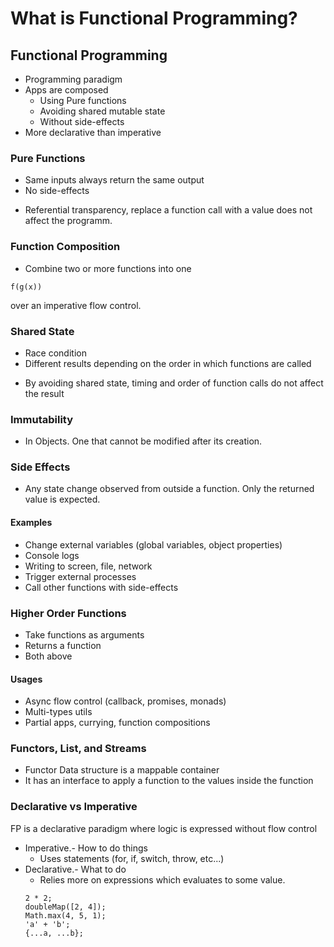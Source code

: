 # What is Functional Programming?

## Functional Programming
- Programming paradigm
- Apps are composed 
    - Using Pure functions
    - Avoiding shared mutable state
    - Without side-effects
- More declarative than imperative

### Pure Functions
- Same inputs always return the same output
- No side-effects

* Referential transparency, replace a function call with a value does not affect the programm.

### Function Composition
- Combine two or more functions into one
```
f(g(x))
```
over an imperative flow control.

### Shared State
- Race condition
- Different results depending on the order in which functions are called

* By avoiding shared state, timing and order of function calls do not affect the result

### Immutability
- In Objects. One that cannot be modified after its creation.

### Side Effects
- Any state change observed from outside a function. Only the returned value is expected.

#### Examples
- Change external variables (global variables, object properties)
- Console logs
- Writing to screen, file, network
- Trigger external processes
- Call other functions with side-effects

### Higher Order Functions
- Take functions as arguments
- Returns a function
- Both above

#### Usages
- Async flow control (callback, promises, monads)
- Multi-types utils
- Partial apps, currying, function compositions

### Functors, List, and Streams
- Functor Data structure is a mappable container
- It has an interface to apply a function to the values inside the function

### Declarative vs Imperative

FP is a declarative paradigm where logic is expressed without flow control

- Imperative.- How to do things
    - Uses statements (for, if, switch, throw, etc...)
- Declarative.-  What to do
    - Relies more on expressions which evaluates to some value.
    ```
  2 * 2;
  doubleMap([2, 4]);
  Math.max(4, 5, 1);
  'a' + 'b';
  {...a, ...b};
  ```
